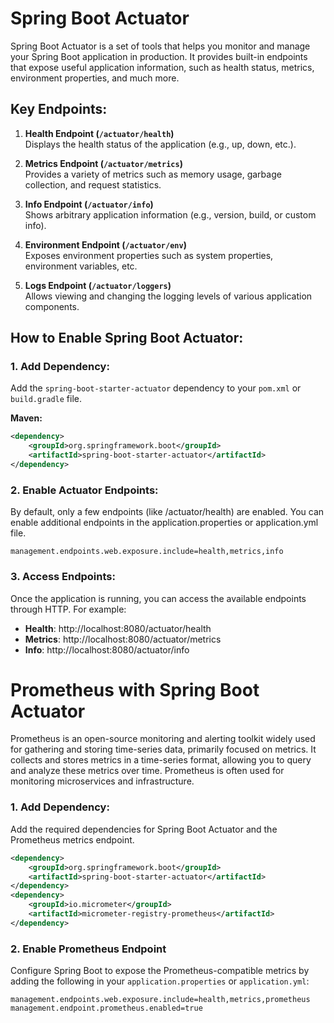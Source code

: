 # Spring Boot Actuator

Spring Boot Actuator is a set of tools that helps you monitor and manage your Spring Boot application in production. It provides built-in endpoints that expose useful application information, such as health status, metrics, environment properties, and much more.

## Key Endpoints:

1. **Health Endpoint (`/actuator/health`)**  
   Displays the health status of the application (e.g., up, down, etc.).

2. **Metrics Endpoint (`/actuator/metrics`)**  
   Provides a variety of metrics such as memory usage, garbage collection, and request statistics.

3. **Info Endpoint (`/actuator/info`)**  
   Shows arbitrary application information (e.g., version, build, or custom info).

4. **Environment Endpoint (`/actuator/env`)**  
   Exposes environment properties such as system properties, environment variables, etc.

5. **Logs Endpoint (`/actuator/loggers`)**  
   Allows viewing and changing the logging levels of various application components.

## How to Enable Spring Boot Actuator:

### 1. Add Dependency:
Add the `spring-boot-starter-actuator` dependency to your `pom.xml` or `build.gradle` file.

**Maven:**
```xml
<dependency>
    <groupId>org.springframework.boot</groupId>
    <artifactId>spring-boot-starter-actuator</artifactId>
</dependency>
```
### 2. Enable Actuator Endpoints:
By default, only a few endpoints (like /actuator/health) are enabled. You can enable additional endpoints in the application.properties or application.yml file.

```properties
management.endpoints.web.exposure.include=health,metrics,info
```

### 3. Access Endpoints:
Once the application is running, you can access the available endpoints through HTTP. For example:

- **Health**: http://localhost:8080/actuator/health
- **Metrics**: http://localhost:8080/actuator/metrics
- **Info**: http://localhost:8080/actuator/info

# Prometheus with Spring Boot Actuator

Prometheus is an open-source monitoring and alerting toolkit widely used for gathering and storing time-series data, primarily focused on metrics. It collects and stores metrics in a time-series format, allowing you to query and analyze these metrics over time. Prometheus is often used for monitoring microservices and infrastructure.

### 1. Add Dependency:
Add the required dependencies for Spring Boot Actuator and the Prometheus metrics endpoint.

```xml
<dependency>
    <groupId>org.springframework.boot</groupId>
    <artifactId>spring-boot-starter-actuator</artifactId>
</dependency>
<dependency>
    <groupId>io.micrometer</groupId>
    <artifactId>micrometer-registry-prometheus</artifactId>
</dependency>
```
### 2. Enable Prometheus Endpoint
Configure Spring Boot to expose the Prometheus-compatible metrics by adding the following in your `application.properties` or `application.yml`:
```properties
management.endpoints.web.exposure.include=health,metrics,prometheus
management.endpoint.prometheus.enabled=true
```